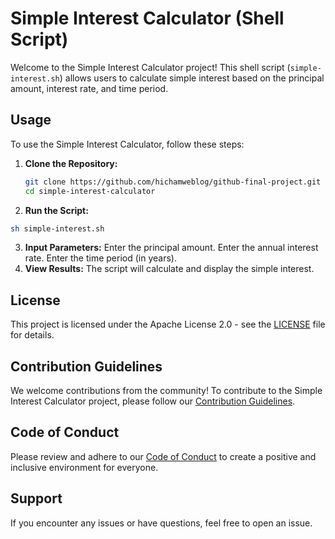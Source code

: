 # Simple Interest Calculator (Shell Script)

Welcome to the Simple Interest Calculator project! This shell script (`simple-interest.sh`) allows users to calculate simple interest based on the principal amount, interest rate, and time period.

## Usage

To use the Simple Interest Calculator, follow these steps:

1. **Clone the Repository:**
   ```bash
   git clone https://github.com/hichamweblog/github-final-project.git
   cd simple-interest-calculator
   ```
2. **Run the Script:**
  ```bash
  sh simple-interest.sh
  ```
3. **Input Parameters:**
Enter the principal amount.
Enter the annual interest rate.
Enter the time period (in years).
4. **View Results:**
The script will calculate and display the simple interest.

## License
This project is licensed under the Apache License 2.0 - see the [LICENSE](./LICENSE) file for details.

## Contribution Guidelines
We welcome contributions from the community! To contribute to the Simple Interest Calculator project, please follow our [Contribution Guidelines](./CONTRIBUTING.md).

## Code of Conduct
Please review and adhere to our [Code of Conduct](./CODE_OF_CONDUCT.md) to create a positive and inclusive environment for everyone.

## Support
If you encounter any issues or have questions, feel free to open an issue.





